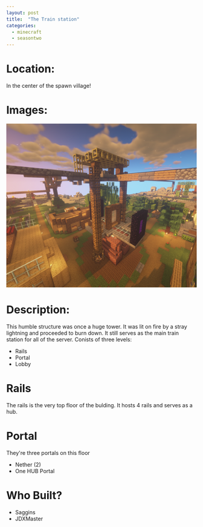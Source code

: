 ```yaml
---
layout: post
title:  "The Train station"
categories:
  - minecraft
  - seasontwo
---
```


# Location:
In the center of the spawn village!

# Images:
![Tower Image](assets/Tower.png)
# Description:
This humble structure was once a huge tower. It was lit on fire by a stray lightning and proceeded to burn down.
It still serves as the main train station for all of the server.
Conists of three levels:
- Rails
- Portal
- Lobby
# Rails
The rails is the very top floor of the bulding. It hosts 4 rails and serves as a hub.
# Portal
They're three portals on this floor
* Nether (2)
* One HUB Portal
# Who Built?
* Saggins
* JDXMaster